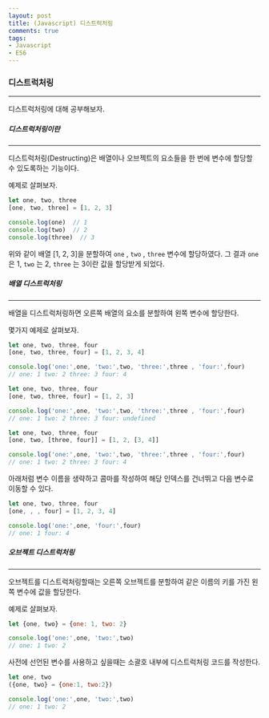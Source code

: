 ```yaml
---
layout: post
title: (Javascript) 디스트럭처링
comments: true
tags:
- Javascript
- ES6
---
```




### 디스트럭처링

---



디스트럭처링에 대해 공부해보자.



##### 디스트럭처링이란

---

디스트럭처링(Destructing)은 배열이나 오브젝트의 요소들을 한 번에 변수에 할당할 수 있도록하는 기능이다.

예제로 살펴보자.

```javascript
let one, two, three
[one, two, three] = [1, 2, 3]

console.log(one)  // 1
console.log(two)  // 2
console.log(three)  // 3
```

위와 같이 배열 [1, 2, 3]을 분할하여 `one` , `two` , `three` 변수에 할당하였다. 그 결과 `one` 은 1, `two` 는 2, `three` 는 3이란 값을 할당받게 되었다.



##### 배열 디스트럭처링

---

배열을 디스트럭처링하면 오른쪽 배열의 요소를 분할하여 왼쪽 변수에 할당한다.

몇가지 예제로 살펴보자.

```javascript
let one, two, three, four
[one, two, three, four] = [1, 2, 3, 4]

console.log('one:',one, 'two:',two, 'three:',three , 'four:',four)
// one: 1 two: 2 three: 3 four: 4
```



```javascript
let one, two, three, four
[one, two, three, four] = [1, 2, 3]

console.log('one:',one, 'two:',two, 'three:',three , 'four:',four)
// one: 1 two: 2 three: 3 four: undefined
```



```javascript
let one, two, three, four
[one, two, [three, four]] = [1, 2, [3, 4]]

console.log('one:',one, 'two:',two, 'three:',three , 'four:',four)
// one: 1 two: 2 three: 3 four: 4
```



아래처럼 변수 이름을 생략하고 콤마를 작성하여 해당 인덱스를 건너뛰고 다음 변수로 이동할 수 있다.

```javascript
let one, two, three, four
[one, , , four] = [1, 2, 3, 4]

console.log('one:',one, 'four:',four)
// one: 1 four: 4
```





##### 오브젝트 디스트럭처링

---

오브젝트를 디스트럭처링할때는 오른쪽 오브젝트를 분할하여 같은 이름의 키를 가진 왼쪽 변수에 값을 할당한다.

예제로 살펴보자.

```javascript
let {one, two} = {one: 1, two: 2}

console.log('one:',one, 'two:',two)
// one: 1 two: 2
```



사전에 선언된 변수를 사용하고 싶을때는 소괄호 내부에 디스트럭처링 코드를 작성한다.

```javascript
let one, two
({one, two} = {one:1, two:2})

console.log('one:',one, 'two:',two)
// one: 1 two: 2
```

